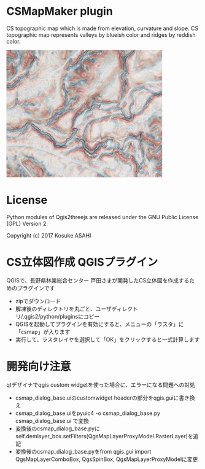 # CSMapMaker plugin 
CS topographic map which is made from elevation, curvature and slope. CS topographic map represents valleys by blueish color and ridges by reddish color.

![result](images/result_csmap.png)

# License
Python modules of Qgis2threejs are released under the GNU Public License (GPL) Version 2.

Copyright (c) 2017 Kosuke ASAHI

# CS立体図作成 QGISプラグイン
QGISで、長野県林業総合センター 戸田さまが開発したCS立体図を作成するためのプラグインです　　

- zipでダウンロード
- 解凍後のディレクトリを丸ごと、ユーザディレクトリ/.qgis2/python/pluginsにコピー
- QGISを起動してプラグインを有効にすると、メニューの「ラスタ」に「csmap」が入ります 
- 実行して、ラスタレイヤを選択して「OK」をクリックすると一式計算します 

# 開発向け注意
qtデザイナでqgis custom widgetを使った場合に、エラーになる問題への対処  
- csmap_dialog_base.uiのcustomwidget headerの部分をqgis.guiに書き換え　　
- csmap_dialog_base.uiをpyuic4 -o csmap_dialog_base.py csmap_dialog_base.ui
 で変換　　
- 変換後のcsmap_dialog_base.pyにself.demlayer_box.setFilters(QgsMapLayerProxyModel.RasterLayer)を追記　　
- 変換後のcsmap_dialog_base.pyをfrom qgis.gui import QgsMapLayerComboBox, QgsSpinBox, QgsMapLayerProxyModelに変更